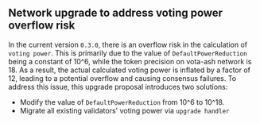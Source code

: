 ## Network upgrade to address voting power overflow risk

In the current version `0.3.0`, there is an overflow risk in the calculation of `voting power`. This is primarily due to the value of `DefaultPowerReduction` being a constant of 10^6, while the token precision on vota-ash network is 18. As a result, the actual calculated voting power is inflated by a factor of 12, leading to a potential overflow and causing consensus failures. To address this issue, this upgrade proposal introduces two solutions:
* Modify the value of `DefaultPowerReduction` from 10^6 to 10^18.
* Migrate all existing validators' voting power via `upgrade handler`